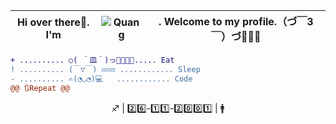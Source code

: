 |Hi over there👋. I'm | ![Quang](https://user-images.githubusercontent.com/92705154/149645080-a22d7fba-3d7f-4cd1-a586-7849c0f48212.png) | . Welcome to my profile.（づ￣3￣）づ🎉🎉🎉
| --- | --- | --- |

```diff
+ .......... ○( ＾皿＾)っ🍕🍔🍗🥩..... Eat
! .......... (￣▽￣) 💤💤 ............ Sleep
- .......... ✍️(◔◡◔)💻   ............ Code
@@ 🔃Repeat @@
```

<p align = center>♐ | 2️⃣6️⃣-1️⃣1️⃣-2️⃣0️⃣0️⃣1️⃣ | 🚹</p>

<!--
**VNNhatQuang/VNNhatQuang** is a ✨ _special_ ✨ repository because its `README.md` (this file) appears on your GitHub profile.

Here are some ideas to get you started:

- 🔭 I’m currently working on ...
- 🌱 I’m currently learning ...
- 👯 I’m looking to collaborate on ...
- 🤔 I’m looking for help with ...
- 💬 Ask me about ...
- 📫 How to reach me: ...
- 😄 Pronouns: ...
- ⚡ Fun fact: ...
-->
